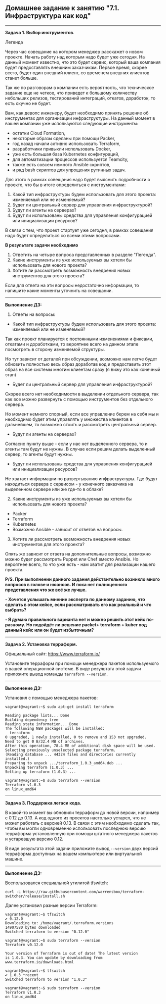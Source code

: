 ## Домашнее задание к занятию "7.1. Инфраструктура как код"
___
**Задача 1. Выбор инструментов.**

Легенда

Через час совещание на котором менеджер расскажет о новом проекте. Начать работу над которым надо будет уже сегодня. 
На данный момент известно, что это будет сервис, который ваша компания будет предоставлять внешним заказчикам. 
Первое время, скорее всего, будет один внешний клиент, со временем внешних клиентов станет больше.

Так же по разговорам в компании есть вероятность, что техническое задание еще не четкое, 
что приведет к большому количеству небольших релизов, тестирований интеграций, откатов, доработок, то есть скучно не будет.

Вам, как девопс инженеру, будет необходимо принять решение об инструментах для организации инфраструктуры. 
На данный момент в вашей компании уже используются следующие инструменты:

- остатки Сloud Formation,
- некоторые образы сделаны при помощи Packer,
- год назад начали активно использовать Terraform,
- разработчики привыкли использовать Docker,
- уже есть большая база Kubernetes конфигураций,
- для автоматизации процессов используется Teamcity,
- также есть совсем немного Ansible скриптов,
- и ряд bash скриптов для упрощения рутинных задач.

Для этого в рамках совещания надо будет выяснить подробности о проекте, что бы в итоге определиться с инструментами:

1. Какой тип инфраструктуры будем использовать для этого проекта: изменяемый или не изменяемый?
2. Будет ли центральный сервер для управления инфраструктурой?
3. Будут ли агенты на серверах?
4. Будут ли использованы средства для управления конфигурацией или инициализации ресурсов?

В связи с тем, что проект стартует уже сегодня, в рамках совещания надо будет определиться со всеми этими вопросами.

**В результате задачи необходимо**

1. Ответить на четыре вопроса представленных в разделе "Легенда".
2. Какие инструменты из уже используемых вы хотели бы использовать для нового проекта?
3. Хотите ли рассмотреть возможность внедрения новых инструментов для этого проекта?

Если для ответа на эти вопросы недостаточно информации, то напишите какие моменты уточнить на совещании.
___
**Выполнение ДЗ:**
1. Ответы на вопросы:

- Какой тип инфраструктуры будем использовать для этого проекта: изменяемый или не изменяемый?
  
Так как проект планируется с постоянными изменениями и фиксами, откатами и доработками, то вероятнее всего на данном этапе посмотреть в сторону изменяемой структуры.

Но тут зависит от деталей при обсуждении, возможно нам легче будет обновить полностью весь образ доработав код и предоставить этот образ на все системы многим клиентам сразу (я вижу это как конечный этап)

- Будет ли центральный сервер для управления инфраструктурой?

Скорее всего нет необходимости в выделении отдельного сервера, так как все можно развернуть с помощью инструментов без отдельного сервера.

Но момент немного спорный, если все управление берем на себя мы и необходимо будет этим управлять у множества клиентов в дальнейшем, то возможно стоить и рассмотреть центральный сервер.

- Будут ли агенты на серверах?

Согласно пункту выше - если у нас нет выделенного сервера, то и агенты там будут не нужны. В случае если решим делать выделенный сервер, то агенты будут нужны.

- Будут ли использованы средства для управления конфигурацией или инициализации ресурсов?

Не хватает информации по развертыванию инфраструктуры. Где будут находиться сервера с сервисом - у конечного заказчика на выделенном сервере или же где-то в облаке?

2. Какие инструменты из уже используемых вы хотели бы использовать для нового проекта?
- Packer
- Terraform
- Kubernetes
- Возможно Ansible - зависит от ответов на вопросы.

3. Хотите ли рассмотреть возможность внедрения новых инструментов для этого проекта?

Опять же зависит от ответа на дополнительные вопросы, возможно можно будет рассмотреть Puppet или Chef вместо Ansible.
Но вероятнее всего, то что уже есть - нам хватит для реализации нашего проекта. 


**P/S. При выполнении данного задания действительно возникло много вопросов в голове и нюансов. И пока нет полноценного представления что же всё же лучше.**

**- Хочется услышать мнение эксперта по данному заданию, что сделать в этом кейсе, если рассматривать его как реальный и что выбрать?**

**- Я думаю правильного варианта нет и можно решить этот кейс по-разному. Но подойдёт ли решение packet+ terraform + kuber под данный кейс или он будет избыточным?**

___
**Задача 2. Установка терраформ.**

Официальный сайт: https://www.terraform.io/

Установите терраформ при помощи менеджера пакетов используемого в вашей операционной системе. 
В виде результата этой задачи приложите вывод команды `terraform --version`.
___
**Выполнение ДЗ:**

Установил с помощью менеджера пакетов:

    vagrant@vagrant:~$ sudo apt-get install terraform
    
    Reading package lists... Done
    Building dependency tree
    Reading state information... Done
    The following NEW packages will be installed:
      terraform
    0 upgraded, 1 newly installed, 0 to remove and 153 not upgraded.
    Need to get 0 B/32.4 MB of archives.
    After this operation, 78.4 MB of additional disk space will be used.
    Selecting previously unselected package terraform.
    (Reading database ... 44324 files and directories currently installed.)
    Preparing to unpack .../terraform_1.0.3_amd64.deb ...
    Unpacking terraform (1.0.3) ...
    Setting up terraform (1.0.3) ...
    
    vagrant@vagrant:~$ sudo terraform --version
    Terraform v1.0.3
    on linux_amd64

___
**Задача 3. Поддержка легаси кода.**

В какой-то момент вы обновили терраформ до новой версии, например с 0.12 до 0.13. А код одного из проектов настолько устарел, что не может работать с версией 0.13. 
В связи с этим необходимо сделать так, чтобы вы могли одновременно использовать последнюю версию терраформа установленную при помощи штатного менеджера пакетов и устаревшую версию 0.12.

В виде результата этой задачи приложите вывод `--version` двух версий терраформа доступных на вашем компьютере или виртуальной машине.
___
**Выполнение ДЗ:**

Воспользовался специальной утилитой tfswitch:

    curl -L https://raw.githubusercontent.com/warrensbox/terraform-switcher/release/install.sh
Далее установил разные версии Terraform:

    vagrant@vagrant:~$ tfswitch
    ✔ 0.12.0
    Downloading to: /home/vagrant/.terraform.versions
    14907580 bytes downloaded
    Switched terraform to version "0.12.0"
    
    vagrant@vagrant:~$ sudo terraform --version
    Terraform v0.12.0
    
    Your version of Terraform is out of date! The latest version
    is 1.0.3. You can update by downloading from www.terraform.io/downloads.html
    
    vagrant@vagrant:~$ tfswitch
    ✔ 1.0.3 *recent
    Switched terraform to version "1.0.3"
    
    vagrant@vagrant:~$ sudo terraform --version
    Terraform v1.0.3
    on linux_amd64
